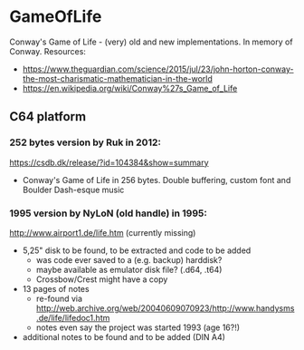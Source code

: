 # GameOfLife
Conway's Game of Life - (very) old and new implementations. In memory of Conway. Resources:
- https://www.theguardian.com/science/2015/jul/23/john-horton-conway-the-most-charismatic-mathematician-in-the-world
- https://en.wikipedia.org/wiki/Conway%27s_Game_of_Life

## C64 platform

### 252 bytes version by Ruk in 2012:
https://csdb.dk/release/?id=104384&show=summary
- Conway's Game of Life in 256 bytes. Double buffering, custom font and Boulder Dash-esque music

### 1995 version by NyLoN (old handle) in 1995:
http://www.airport1.de/life.htm (currently missing)
- 5,25" disk to be found, to be extracted and code to be added
    - was code ever saved to a (e.g. backup) harddisk?
    - maybe available as emulator disk file? (.d64, .t64)
    - Crossbow/Crest might have a copy
- 13 pages of notes 
    - re-found via http://web.archive.org/web/20040609070923/http://www.handysms.de/life/lifedoc1.htm
    - notes even say the project was started 1993 (age 16?!)
- additional notes to be found and to be added (DIN A4)
